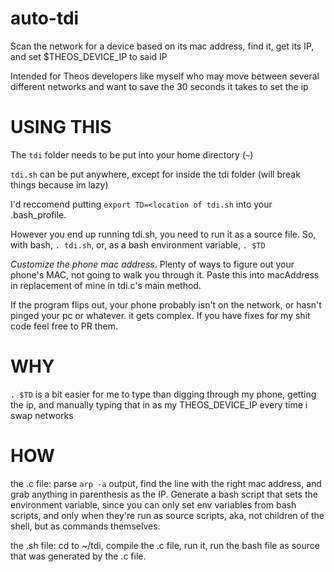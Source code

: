 # auto-tdi

Scan the network for a device based on its mac address, find it, get its IP, and set $THEOS_DEVICE_IP to said IP

Intended for Theos developers like myself who may move between several different networks and want to save the 30 seconds it takes to set the ip

# USING THIS

The `tdi` folder needs to be put into your home directory (`~`)

`tdi.sh` can be put anywhere, except for inside the tdi folder (will break things because im lazy)

I'd reccomend putting `export TD=<location of tdi.sh` into your .bash_profile. 

However you end up running tdi.sh, you need to run it as a source file. So, with bash, `. tdi.sh`, or, as a bash environment variable, `. $TD`

*Customize the phone mac address*. Plenty of ways to figure out your phone's MAC, not going to walk you through it. Paste this into macAddress in replacement of mine in tdi.c's main method.

If the program flips out, your phone probably isn't on the network, or hasn't pinged your pc or whatever. it gets complex. If you have fixes for my shit code feel free to PR them. 

# WHY

`. $TD` is a bit easier for me to type than digging through my phone, getting the ip, and manually typing that in as my THEOS_DEVICE_IP every time i swap networks

# HOW

the .c file: parse `arp -a` output, find the line with the right mac address, and grab anything in parenthesis as the IP. Generate a bash script that sets the environment variable, since you can only set env variables from bash scripts, and only when they're run as source scripts, aka, not children of the shell, but as commands themselves. 

the .sh file: cd to ~/tdi, compile the .c file, run it, run the bash file as source that was generated by the .c file.

